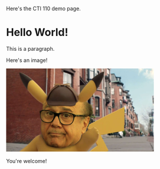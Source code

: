 Here's the CTI 110 demo page.

<h1>Hello World!</h1>

<p>This is a paragraph.</p>

<p>Here's an image!</p>
<img src="devitachu.jpg" width="400">
<p>You're welcome!</p>
